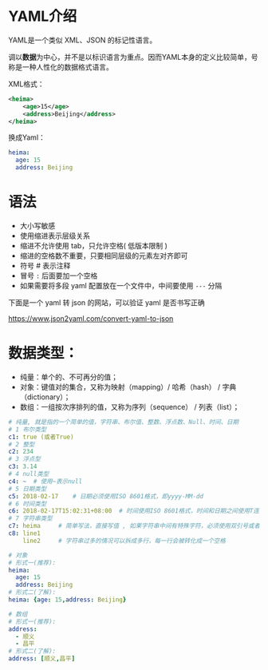 # YAML介绍

YAML是一个类似 XML、JSON 的标记性语言。

调以**数据**为中心，并不是以标识语言为重点。因而YAML本身的定义比较简单，号称是一种人性化的数据格式语言。

XML格式：

```xml
<heima>
    <age>15</age>
    <address>Beijing</address>
</heima>
```

换成Yaml：

```yaml
heima:
  age: 15
  address: Beijing
```



# 语法

- 大小写敏感
- 使用缩进表示层级关系
- 缩进不允许使用 tab，只允许空格( 低版本限制 )
- 缩进的空格数不重要，只要相同层级的元素左对齐即可
- 符号 # 表示注释
- 冒号 `:` 后面要加一个空格
- 如果需要将多段 yaml 配置放在一个文件中，中间要使用 `---` 分隔

下面是一个 yaml 转 json 的网站，可以验证 yaml 是否书写正确

https://www.json2yaml.com/convert-yaml-to-json



# 数据类型：

- 纯量：单个的、不可再分的值；
- 对象：键值对的集合，又称为映射（mapping）/ 哈希（hash） / 字典（dictionary）；
- 数组：一组按次序排列的值，又称为序列（sequence） / 列表（list）；

```yaml
# 纯量, 就是指的一个简单的值，字符串、布尔值、整数、浮点数、Null、时间、日期
# 1 布尔类型
c1: true (或者True)
# 2 整型
c2: 234
# 3 浮点型
c3: 3.14
# 4 null类型 
c4: ~  # 使用~表示null
# 5 日期类型
c5: 2018-02-17    # 日期必须使用ISO 8601格式，即yyyy-MM-dd
# 6 时间类型
c6: 2018-02-17T15:02:31+08:00  # 时间使用ISO 8601格式，时间和日期之间使用T连接，最后使用+代表时区
# 7 字符串类型
c7: heima     # 简单写法，直接写值 , 如果字符串中间有特殊字符，必须使用双引号或者单引号包裹 
c8: line1
    line2     # 字符串过多的情况可以拆成多行，每一行会被转化成一个空格
```



```yaml
# 对象
# 形式一(推荐):
heima:
  age: 15
  address: Beijing
# 形式二(了解):
heima: {age: 15,address: Beijing}
```

```yaml
# 数组
# 形式一(推荐):
address:
  - 顺义
  - 昌平  
# 形式二(了解):
address: [顺义,昌平]
```



